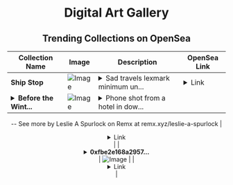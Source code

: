 <div align="center">

# Digital Art Gallery

## Trending Collections on OpenSea

| Collection Name                       | Image                                                                                     | Description                       | OpenSea Link                                                                                          |
|---------------------------------------|-------------------------------------------------------------------------------------------|-----------------------------------|--------------------------------------------------------------------------------------------------------|
| **Ship Stop** | ![Image](https://i.seadn.io/s/raw/files/b850ecd6e584166883ef6e820fbdd18c.jpg?w=500&auto=format?w=200&auto=format) | <details><summary>Sad travels lexmark minimum un...</summary>Sad travels lexmark minimum unemployment toe</details> | <details><summary>Link</summary>[Ship Stop](https://opensea.io/collection/ship-stop)</details> |
| **<details><summary>Before the Wint...</summary>Before the Winter Storm</details>** | ![Image](https://i.seadn.io/s/raw/files/40ef61d642573b9d651a0710096f9fb7.jpg?w=500&auto=format?w=200&auto=format) | <details><summary>Phone shot from a hotel in dow...</summary>Phone shot from a hotel in downtown Milwaukee before a major winter storm moved in.
--
See more by Leslie A Spurlock on Remx at remx.xyz/leslie-a-spurlock</details> | <details><summary>Link</summary>[Before the Winter Storm](https://opensea.io/collection/before-the-winter-storm)</details> |
| **<details><summary>0xfbe2e168a2957...</summary>0xfbe2e168a2957c043d4d6436ed6f9b51af30601b</details>** | ![Image](https://i.seadn.io/s/raw/files/30a5f442b0cbe2ab089a05fa9620d4c9.jpg?w=500&auto=format?w=200&auto=format) |  | <details><summary>Link</summary>[0xfbe2e168a2957c043d4d6436ed6f9b51af30601b](https://opensea.io/collection/0xfbe2e168a2957c043d4d6436ed6f9b51af30601b)</details> |

</div>